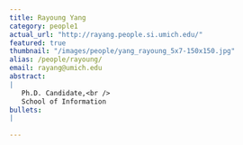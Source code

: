 ```yaml
---
title: Rayoung Yang
category: people1
actual_url: "http://rayang.people.si.umich.edu/"
featured: true
thumbnail: "/images/people/yang_rayoung_5x7-150x150.jpg"
alias: /people/rayoung/
email: rayang@umich.edu
abstract:
|
   Ph.D. Candidate,<br />
   School of Information
bullets:
|
    
---
```

